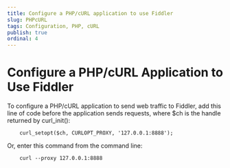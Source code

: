 ```yaml
---
title: Configure a PHP/cURL application to use Fiddler
slug: PHPcURL
tags: Configuration, PHP, cURL
publish: true
ordinal: 4
---
```


Configure a PHP/cURL Application to Use Fiddler
===============================================

To configure a PHP/cURL application to send web traffic to Fiddler, add this line of code before the application sends requests, where $ch is the handle returned by curl_init():

		curl_setopt($ch, CURLOPT_PROXY, '127.0.0.1:8888');

Or, enter this command from the command line:

		curl --proxy 127.0.0.1:8888

